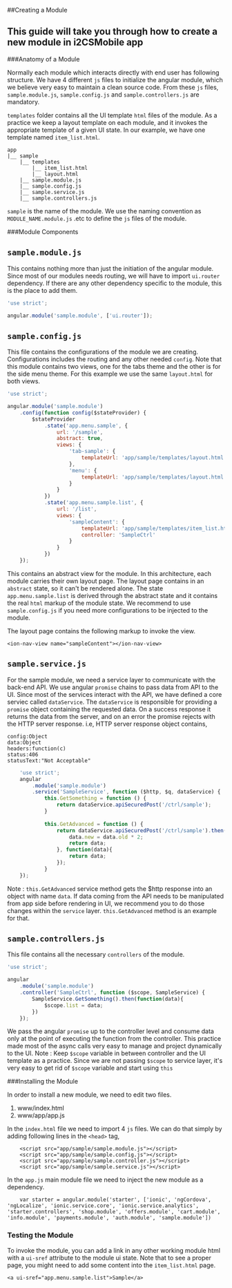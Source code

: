 ##Creating a Module

This guide will take you through how to create a new module in i2CSMobile app
----

###Anatomy of a Module

Normally each module which interacts directly with end user has following structure. We have 4 different `js` files to initialize the angular module, which we believe very easy to maintain a clean source code. From these `js` files, `sample.module.js`, `sample.config.js` and `sample.controllers.js` are mandatory. 

`templates` folder contains all the UI template `html` files of the module. As a practice we keep a layout template on each module, and it invokes the appropriate template of a given UI state. In our example, we have one template named `item_list.html`.

```
app
|__ sample
    |__ templates
		|__ item_list.html
		|__ layout.html
	|__ sample.module.js
	|__ sample.config.js
	|__ sample.service.js
	|__ sample.controllers.js
```	

`sample` is the name of the module. We use the naming convention as `MODULE_NAME.module.js` .etc to define the `js` files of the module. 

###Module Components

`sample.module.js`
-----

This contains nothing more than just the initiation of the angular module. Since most of our modules needs routing, we will have to import `ui.router` dependency. If there are any other dependency specific to the module, this is the place to add them.

```javascript
'use strict';

angular.module('sample.module', ['ui.router']);
```

`sample.config.js` 
-----

This file contains the configurations of the module we are creating. Configurations includes the routing and any other needed `config`. Note that this module contains two views, one for the tabs theme and the other is for the side menu theme. For this example we use the same `layout.html` for both views.

```javascript
'use strict';

angular.module('sample.module')
    .config(function config($stateProvider) {
        $stateProvider
            .state('app.menu.sample', {
                url: '/sample',
                abstract: true,
                views: {
                    'tab-sample': {
                        templateUrl: 'app/sample/templates/layout.html'
                    },
                    'menu': {
                        templateUrl: 'app/sample/templates/layout.html'
                    }
                }
            })
            .state('app.menu.sample.list', {
                url: '/list',
                views: {
                    'sampleContent': {
                        templateUrl: 'app/sample/templates/item_list.html',
                        controller: 'SampleCtrl'
                    }
                }
            })
	});
```

This contains an abstract view for the module. In this architecture, each module carries their own layout page. The layout page contains in an `abstract` state, so it can't be rendered alone. The state `app.menu.sample.list` is derived through the abstract state and it contains the real `html` markup of the module state. We recommend to use `sample.config.js` if you need more configurations to be injected to the module. 

The layout page contains the following markup to invoke the view.

```
<ion-nav-view name="sampleContent"></ion-nav-view>
```

`sample.service.js` 
-----

For the sample module, we need a service layer to communicate with the back-end API. We use angular `promise` chains to pass data from API to the UI. Since most of the services interact with the API, we have defined a core serviec called `dataService`. The `dataService` is responsible for providing a `promise` object containing the requested data. On a success response it returns the data from the server, and on an error the promise rejects with the HTTP server response. i.e, HTTP server response object contains,

```
config:Object
data:Object
headers:function(c)
status:406
statusText:"Not Acceptable"
```

```javascript
    'use strict';
    angular
        .module('sample.module')
        .service('SampleService', function ($http, $q, dataService) {
			this.GetSomething = function () {
                return dataService.apiSecuredPost('/ctrl/sample');
            }
			
			this.GetAdvanced = function () {
                return dataService.apiSecuredPost('/ctrl/sample').then(function (data) {
                    data.new = data.old * 2;
					return data;
                }, function(data){
					return data;
				});
            }
	});

```

Note : `this.GetAdvanced` service method gets the $http response into an object with name `data`. If data coming from the API needs to be manipulated from app side before rendering in UI, we  recommend you to do those changes within the `service` layer. `this.GetAdvanced` method is an example for that.

`sample.controllers.js` 
-----

This file contains all the necessary `controllers` of the module.

```javascript
'use strict';

angular
    .module('sample.module')
    .controller('SampleCtrl', function ($scope, SampleService) {
    	SampleService.GetSomething().then(function(data){
    		$scope.list = data;
    	})
    });
```

We pass the angular `promise` up to the controller level and consume data only at the point of executing the function from the controller. This practice made most of the async calls very easy to manage and project dynamically to the UI.
Note : Keep `$scope` variable in between controller and the UI template as a practice. Since we are not passing `$scope` to service layer, it's very easy to get rid of `$scope` variable and start using `this`

###Installing the Module

In order to install a new module, we need to edit two files.

1. www/index.html
2. www/app/app.js

In the `index.html` file we need to import 4 `js` files. We can do that simply by adding following lines in the `<head>` tag,
```
	<script src="app/sample/sample.module.js"></script>
	<script src="app/sample/sample.config.js"></script>
	<script src="app/sample/sample.controller.js"></script>
	<script src="app/sample/sample.service.js"></script>
```

In the `app.js` main module file we need to inject the new module as a dependency. 

```
	var starter = angular.module('starter', ['ionic', 'ngCordova', 'ngLocalize', 'ionic.service.core', 'ionic.service.analytics', 'starter.controllers', 'shop.module', 'offers.module', 'cart.module', 'info.module', 'payments.module', 'auth.module', 'sample.module'])
```

### Testing the Module

To invoke the module, you can add a link in any other working module html with a `ui-sref` attribute to the module ui state. Note that to see a proper page, you might need to add some content into the `item_list.html` page. 

```
<a ui-sref="app.menu.sample.list">Sample</a>
```